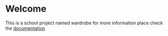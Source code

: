 # Welcome
This is a school project named wardrobe 
for more information place check the [documentation](wardrobe/Documentation)
